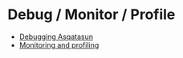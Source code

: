 # Debug / Monitor / Profile

* [Debugging Asqatasun](Debugging_Asqatasun.md)
* [Monitoring and profiling](Monitoring_profiling.md)
